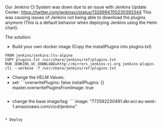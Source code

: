 Our Jenkins CI System was down due to an issue with Jenkins Update Center: https://twitter.com/jenkinsci/status/1326994705230393344
This was causing issues of Jenkins not being able to download the plugins anymore (This is a default behavior when deploying Jenkins using the Helm chart).

The solution:
* Build your own docker image (Copy the installPlugins into plugins.txt)
```
FROM jenkins/jenkins:lts-alpine
COPY plugins.txt /usr/share/jenkins/ref/plugins.txt
RUN JENKINS_UC_DOWNLOAD=http://mirrors.jenkins-ci.org jenkins-plugin-cli --verbose -f /usr/share/jenkins/ref/plugins.txt
```
* Change the HELM Values:
 * set: ```overwritePlugins: false
    installPlugins: {}
    master.overwritePluginsFromImage: true
    ```
 * change the base image/tag: ```
image: "772592230491.dkr.ecr.eu-west-1.amazonaws.com/cicd/jenkins"
```

* Deploy
